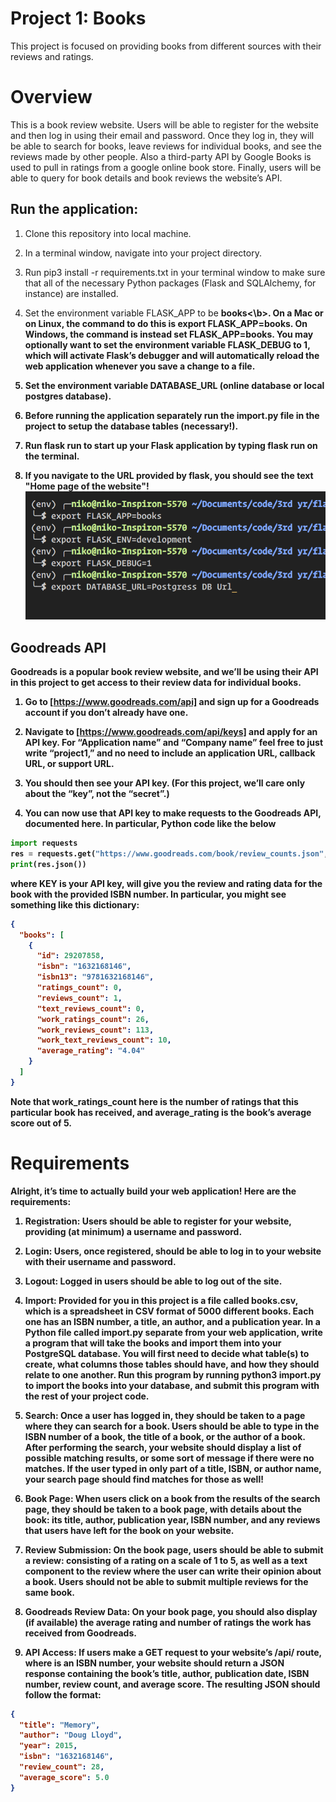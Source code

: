 # Project 1: Books

This project is focused on providing books from different sources with their
reviews and ratings.

# Overview

This is a book review website. Users will be able to register for the website
and then log in using their email and password. Once they log in, they will be
able to search for books, leave reviews for individual books, and see the
reviews made by other people. Also a third-party API by Google Books is used to
pull in ratings from a google online book store. Finally, users will be able to
query for book details and book reviews the website’s API.

## Run the application:

1. Clone this repository into local machine.

2. In a terminal window, navigate into your project directory.

3. Run pip3 install -r requirements.txt in your terminal window to make sure
   that all of the necessary Python packages (Flask and SQLAlchemy, for
   instance) are installed.

4. Set the environment variable FLASK_APP to be <b>books<\b>. On a Mac or on
   Linux, the command to do this is export FLASK_APP=books. On Windows, the
   command is instead set FLASK_APP=books. You may optionally want to set the
   environment variable FLASK_DEBUG to 1, which will activate Flask’s debugger
   and will automatically reload the web application whenever you save a change
   to a file.

5. Set the environment variable DATABASE_URL (online database or local postgres
   database).

6. Before running the application separately run the import.py file in the
   project to setup the database tables (necessary!).

7. Run flask run to start up your Flask application by typing flask run on the
   terminal.

8. If you navigate to the URL provided by flask, you should see the text "Home
   page of the website"! ![alt text](./flask.png)

## Goodreads API

Goodreads is a popular book review website, and we’ll be using their API in this
project to get access to their review data for individual books.

1. Go to [https://www.goodreads.com/api] and sign up for a Goodreads account if
   you don’t already have one.

2. Navigate to [https://www.goodreads.com/api/keys] and apply for an API key.
   For “Application name” and “Company name” feel free to just write “project1,”
   and no need to include an application URL, callback URL, or support URL.
3. You should then see your API key. (For this project, we’ll care only about
   the “key”, not the “secret”.)
4. You can now use that API key to make requests to the Goodreads API,
   documented here. In particular, Python code like the below

```python
import requests
res = requests.get("https://www.goodreads.com/book/review_counts.json", params={"key": "KEY", "isbns": "9781632168146"})
print(res.json())
```

where KEY is your API key, will give you the review and rating data for the book
with the provided ISBN number. In particular, you might see something like this
dictionary:

```json
{
  "books": [
    {
      "id": 29207858,
      "isbn": "1632168146",
      "isbn13": "9781632168146",
      "ratings_count": 0,
      "reviews_count": 1,
      "text_reviews_count": 0,
      "work_ratings_count": 26,
      "work_reviews_count": 113,
      "work_text_reviews_count": 10,
      "average_rating": "4.04"
    }
  ]
}
```

Note that work_ratings_count here is the number of ratings that this particular
book has received, and average_rating is the book’s average score out of 5.

# Requirements

Alright, it’s time to actually build your web application! Here are the
requirements:

1. **Registration**: Users should be able to register for your website,
   providing (at minimum) a username and password.

2. **Login**: Users, once registered, should be able to log in to your website
   with their username and password.

3. **Logout**: Logged in users should be able to log out of the site.

4. **Import**: Provided for you in this project is a file called books.csv,
   which is a spreadsheet in CSV format of 5000 different books. Each one has an
   ISBN number, a title, an author, and a publication year. In a Python file
   called import.py separate from your web application, write a program that
   will take the books and import them into your PostgreSQL database. You will
   first need to decide what table(s) to create, what columns those tables
   should have, and how they should relate to one another. Run this program by
   running python3 import.py to import the books into your database, and submit
   this program with the rest of your project code.

5. **Search**: Once a user has logged in, they should be taken to a page where
   they can search for a book. Users should be able to type in the ISBN number
   of a book, the title of a book, or the author of a book. After performing the
   search, your website should display a list of possible matching results, or
   some sort of message if there were no matches. If the user typed in only part
   of a title, ISBN, or author name, your search page should find matches for
   those as well!

6. **Book Page**: When users click on a book from the results of the search
   page, they should be taken to a book page, with details about the book: its
   title, author, publication year, ISBN number, and any reviews that users have
   left for the book on your website.

7. **Review Submission**: On the book page, users should be able to submit a
   review: consisting of a rating on a scale of 1 to 5, as well as a text
   component to the review where the user can write their opinion about a book.
   Users should not be able to submit multiple reviews for the same book.

8. **Goodreads Review Data**: On your book page, you should also display (if
   available) the average rating and number of ratings the work has received
   from Goodreads.

9. **API Access**: If users make a GET request to your website’s /api/<isbn>
   route, where <isbn> is an ISBN number, your website should return a JSON
   response containing the book’s title, author, publication date, ISBN number,
   review count, and average score. The resulting JSON should follow the format:

```json
{
  "title": "Memory",
  "author": "Doug Lloyd",
  "year": 2015,
  "isbn": "1632168146",
  "review_count": 28,
  "average_score": 5.0
}
```
